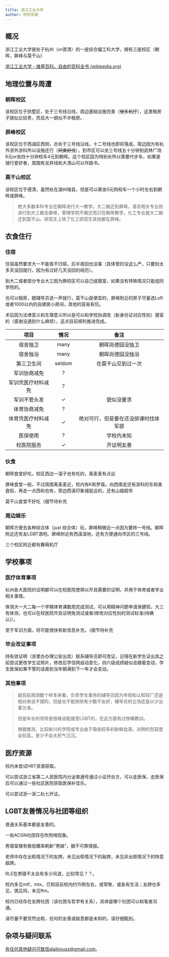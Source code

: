 ```yaml
---
title: 浙江工业大学
author: 阿列克谢
---
```


## 概况

浙江工业大学是处于杭州（or德清）的一座综合偏工科大学，拥有三座校区（朝晖，屏峰与莫干山）

[浙江工业大学 - 维基百科，自由的百科全书 (wikipedia.org)](https://zh.wikipedia.org/wiki/浙江工业大学)

## 地理位置与周遭

### 朝晖校区

该校区位于拱墅区，处于三号线沿线，周边基础设施完善（~~很多机厅~~），这里租房子貌似比较贵，而且大一貌似不许租房。

### 屏峰校区

该校区位于西湖区西侧，亦处于三号线沿线，十二号线也即将落成，周边因为有杭外浙外浙科所以设施还行（~~同类好找~~），到市区可以坐三号线五十分钟到武林广场6元or坐四十分钟校车4元到朝晖。这个校区因为特别长所以需要代步车，如果是骑行爱好者，周围有龙井线和大清山可以作路书。

### 莫干山校区

该校区位于德清，虽然处在湖州辖县，但是可以乘坐0元购校车一个小时左右到朝晖或屏峰。

> 绝大多数本科专业在朝晖进行大一教学，大二搬迁到屏峰，语言相关专业则进行到大三搬去屏峰，管理学院不搬迁而只在朝晖教学，化工专业是大二搬迁到莫干山。研究生上除了化工研究生其他都在屏峰。

## 衣食住行

### 住宿

住宿虽然要求大一不能夜不归宿，后半夜回也没事（具体管的没这么严，只要别太多天没回就行，因为有过好几天没回的经历）。

到大二或者部分专业大三因为换校区可以自己组寝室，如果没有特殊情况只能组同学院的。

也可以租房，跟辅导员说一声就行，莫干山是便宜的，屏峰附近的房子尽量选Loft或者1000以内的自建房小房间，其他的容易有坑。

术后因为法律意义和生理意义所以是可以和学校协调改（新身份证对应性别）寝室的（感谢没遇到什么麻烦），这点目前顺利推进完成。

|        项目        |  情况  |                 备注                 |
| :----------------: | :----: | :----------------------------------: |
|      宿舍独卫      |  many  |           朝晖尚德园没独卫           |
|      宿舍独浴      |  many  |           朝晖尚德园没独浴           |
|     第三卫生间     | seldom |          在莫干山见到过一次          |
|    军训协商减免    |   ?    |                                      |
| 军训凭医疗材料减免 |   ?    |                                      |
|    军训不管头发    |   ✓    |              貌似没要求              |
|    体育协商减免    |   ?    |                                      |
| 体育凭医疗材料减免 |   ✓    | 绝对可行，但是要在还没排课时找体军部 |
|      医保使用      |   ?    |              学校内未知              |
|     校医院服务     |   ✓    |              开证明友善              |

### 伙食

朝晖食堂好吃，校区西边一溜子也有吃的，离麦麦有点远

屏峰食堂一般，不过周围离麦麦近，校内有K和罗森，向西南走还有浙科的东和美食街，再走一点西和也有，旁边西溪印象城挺近的，还有山姆超市

莫干山食堂不好吃（细节待补充

### 周边娱乐

朝晖方便去各种综合体（just 综合体）玩，屏峰稍微远一点因为要转一号线。朝晖附近还有友LGBT酒吧。屏峰附近有西溪湿地，还有方便通向市区的三号线。

三个校区附近都有舞萌机厅

## 学校事项

### 医疗体育事项

杭州各大医院的证明都可以在校医院使用以开具需要的证明，并用于体育或者学业相关事情。

体测大一大二每一个学期体育课数周完成测试，可以用精神问题申请保健班，大三有体测，也可以在校医院开具证明免测试或者(修改对应性别的测试标准(待确认)）。

至于军训方面，将可能很快有新信息补充。（细节待补充

### 毕业改证事项

持有效证明（浙里办办理公安出具）联系辅导员即可改证，记得在新学生证出具之前尝试更改学生证照片，修改后学信网自动变化，四六级成绩疑似会跟着变动，学生医保如果不管的话直到当年期满到下一年才会变动。

### 其他事项

> 就目前观测数个样本来看，负责学生事务的辅导员因为年轻和认知较广还是相对来说不错的，但是也不能排除有少数不友好，辅导员的立场还是以少出事为准。
>
> 但是年长的领导是很难说能接受LGBT的，在这方面有过惨痛教训。
>
> 根据推测，比较新兴的学院或专业由于吸收较多的新鲜血液，对跨的包容度会较高，至少不会太死气沉沉。

## 医疗资源

校内未尝试HRT资源获取。

可以尝试浙江省第二人民医院内分泌普通号通过小证开处方，可以走医保，走医保后可以通过一些社区医院获取医保补佳乐。

可以尝试浙一浙二杭七开证。

## LGBT友善情况与社团等组织

普通关系基本都是友善的。

一些ACGN社团存在吹狗哨现象。

男寝室楼有极低概率刷新“男娘”，据不可靠情报。

老师中存在出柜情况下的友跨，未见出柜情况下的敌跨，未见非出柜情况下的特意敌跨。

RLE在男寝不太会有多少风波，比较常见？？。

校内多见mtf，mtx，已知目前校内约15例左右，或常聚，或各有生活；友跨也多见，偶见同，未见ftm。

校内已经存在友跨社团（该社团与哲学有关系），具体是哪个社团可以和笔者沟通。

请尽量不要贸然出柜，任何的友善或敌意都是未知的，请仔细甄别。

## 杂项与疑问联系

有任何其他疑问可致信alaikiouss@gmail.com。
